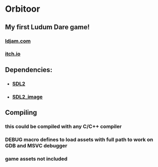 # Orbitoor
## My first Ludum Dare game!
### [ldjam.com](https://ldjam.com/events/ludum-dare/47/orbitoor)
### [itch.io](https://omnes-ludos.itch.io/orbitoor)
## Dependencies:
* ### [SDL2](https://www.libsdl.org/)
* ### [SDL2_image](https://www.libsdl.org/projects/SDL_image/)
## Compiling
### this could be compiled with any C/C++ compiler
### **DEBUG** macro defines to load assets with full path to work on GDB and MSVC debugger
### game assets not included
